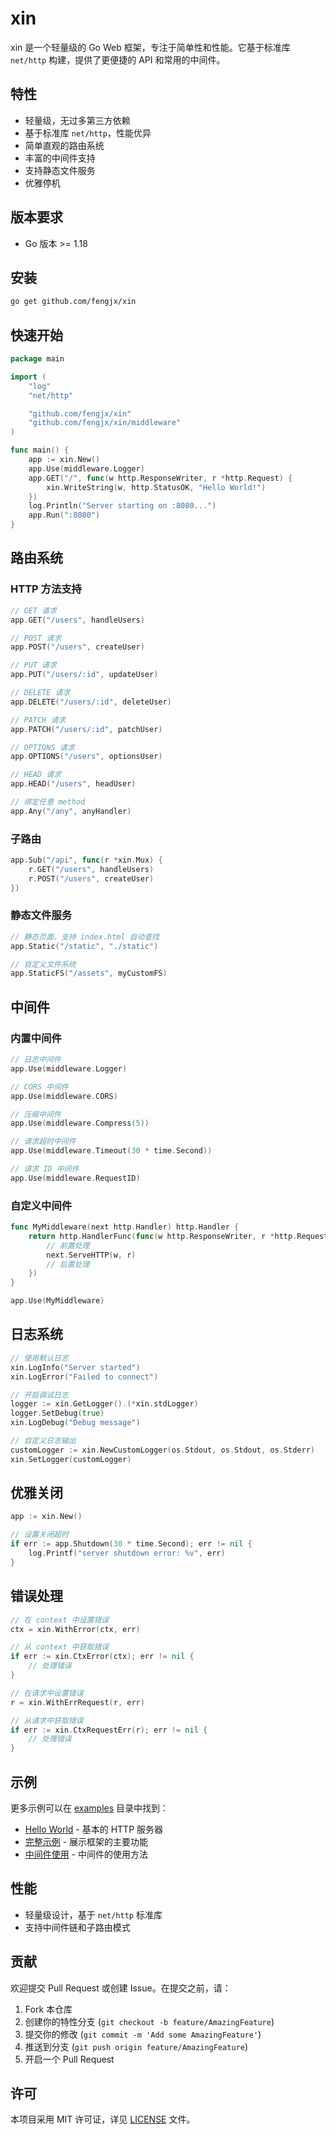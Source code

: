 # xin

xin 是一个轻量级的 Go Web 框架，专注于简单性和性能。它基于标准库 `net/http` 构建，提供了更便捷的 API 和常用的中间件。

## 特性

- 轻量级，无过多第三方依赖
- 基于标准库 `net/http`，性能优异
- 简单直观的路由系统
- 丰富的中间件支持
- 支持静态文件服务
- 优雅停机

## 版本要求

- Go 版本 >= 1.18

## 安装

```bash
go get github.com/fengjx/xin
```

## 快速开始

```go
package main

import (
	"log"
	"net/http"

	"github.com/fengjx/xin"
	"github.com/fengjx/xin/middleware"
)

func main() {
	app := xin.New()
	app.Use(middleware.Logger)
	app.GET("/", func(w http.ResponseWriter, r *http.Request) {
		xin.WriteString(w, http.StatusOK, "Hello World!")
	})
	log.Println("Server starting on :8080...")
	app.Run(":8080")
}

```

## 路由系统

### HTTP 方法支持

```go
// GET 请求
app.GET("/users", handleUsers)

// POST 请求
app.POST("/users", createUser)

// PUT 请求
app.PUT("/users/:id", updateUser)

// DELETE 请求
app.DELETE("/users/:id", deleteUser)

// PATCH 请求
app.PATCH("/users/:id", patchUser)

// OPTIONS 请求
app.OPTIONS("/users", optionsUser)

// HEAD 请求
app.HEAD("/users", headUser)

// 绑定任意 method
app.Any("/any", anyHandler)
```

### 子路由

```go
app.Sub("/api", func(r *xin.Mux) {
	r.GET("/users", handleUsers)
	r.POST("/users", createUser)
})
```

### 静态文件服务

```go
// 静态页面，支持 index.html 自动查找
app.Static("/static", "./static")

// 自定义文件系统
app.StaticFS("/assets", myCustomFS)
```

## 中间件

### 内置中间件

```go
// 日志中间件
app.Use(middleware.Logger)

// CORS 中间件
app.Use(middleware.CORS)

// 压缩中间件
app.Use(middleware.Compress(5))

// 请求超时中间件
app.Use(middleware.Timeout(30 * time.Second))

// 请求 ID 中间件
app.Use(middleware.RequestID)
```

### 自定义中间件

```go
func MyMiddleware(next http.Handler) http.Handler {
	return http.HandlerFunc(func(w http.ResponseWriter, r *http.Request) {
		// 前置处理
		next.ServeHTTP(w, r)
		// 后置处理
	})
}

app.Use(MyMiddleware)
```

## 日志系统

```go
// 使用默认日志
xin.LogInfo("Server started")
xin.LogError("Failed to connect")

// 开启调试日志
logger := xin.GetLogger().(*xin.stdLogger)
logger.SetDebug(true)
xin.LogDebug("Debug message")

// 自定义日志输出
customLogger := xin.NewCustomLogger(os.Stdout, os.Stdout, os.Stderr)
xin.SetLogger(customLogger)
```

## 优雅关闭

```go
app := xin.New()

// 设置关闭超时
if err := app.Shutdown(30 * time.Second); err != nil {
	log.Printf("server shutdown error: %v", err)
}
```

## 错误处理

```go
// 在 context 中设置错误
ctx = xin.WithError(ctx, err)

// 从 context 中获取错误
if err := xin.CtxError(ctx); err != nil {
	// 处理错误
}

// 在请求中设置错误
r = xin.WithErrRequest(r, err)

// 从请求中获取错误
if err := xin.CtxRequestErr(r); err != nil {
	// 处理错误
}
```

## 示例

更多示例可以在 [examples](./examples) 目录中找到：

- [Hello World](./examples/hello/main.go) - 基本的 HTTP 服务器
- [完整示例](./examples/usage/main.go) - 展示框架的主要功能
- [中间件使用](./examples/middleware/main.go) - 中间件的使用方法

## 性能

- 轻量级设计，基于 `net/http` 标准库
- 支持中间件链和子路由模式

## 贡献

欢迎提交 Pull Request 或创建 Issue。在提交之前，请：

1. Fork 本仓库
2. 创建你的特性分支 (`git checkout -b feature/AmazingFeature`)
3. 提交你的修改 (`git commit -m 'Add some AmazingFeature'`)
4. 推送到分支 (`git push origin feature/AmazingFeature`)
5. 开启一个 Pull Request

## 许可

本项目采用 MIT 许可证，详见 [LICENSE](./LICENSE) 文件。

